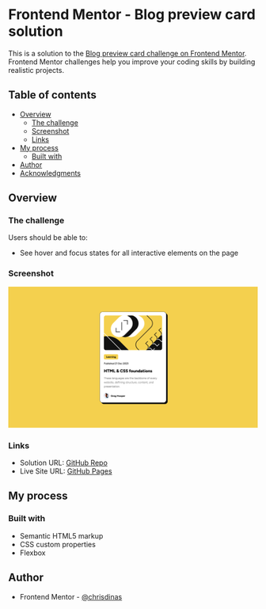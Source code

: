 # Frontend Mentor - Blog preview card solution

This is a solution to the [Blog preview card challenge on Frontend Mentor](https://www.frontendmentor.io/challenges/blog-preview-card-ckPaj01IcS). Frontend Mentor challenges help you improve your coding skills by building realistic projects.

## Table of contents

- [Overview](#overview)
  - [The challenge](#the-challenge)
  - [Screenshot](#screenshot)
  - [Links](#links)
- [My process](#my-process)
  - [Built with](#built-with)
- [Author](#author)
- [Acknowledgments](#acknowledgments)

## Overview

### The challenge

Users should be able to:

- See hover and focus states for all interactive elements on the page

### Screenshot

![](/screenshot/Screenshot%202024-03-24%20at%2015-15-53%20Frontend%20Mentor%20Blog%20preview%20card.png)

### Links

- Solution URL: [GitHub Repo](https://github.com/chrisdinas/blog-preview-card)
- Live Site URL: [GitHub Pages](https://chrisdinas.github.io/blog-preview-card/)

## My process

### Built with

- Semantic HTML5 markup
- CSS custom properties
- Flexbox

## Author

- Frontend Mentor - [@chrisdinas](https://www.frontendmentor.io/profile/chrisdinas)
